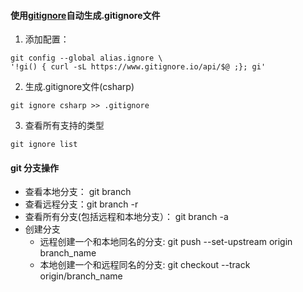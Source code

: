 #### 使用[gitignore](https://gitignore.io/)自动生成.gitignore文件

1. 添加配置：

```
git config --global alias.ignore \
'!gi() { curl -sL https://www.gitignore.io/api/$@ ;}; gi'
```

2. 生成.gitignore文件(csharp)

```
git ignore csharp >> .gitignore
```

3. 查看所有支持的类型

```
git ignore list
```

#### git 分支操作
* 查看本地分支： git branch
* 查看远程分支：git branch -r
* 查看所有分支(包括远程和本地分支）： git branch -a
* 创建分支
  * 远程创建一个和本地同名的分支: git push --set-upstream origin branch_name
  * 本地创建一个和远程同名的分支: git checkout --track origin/branch_name
